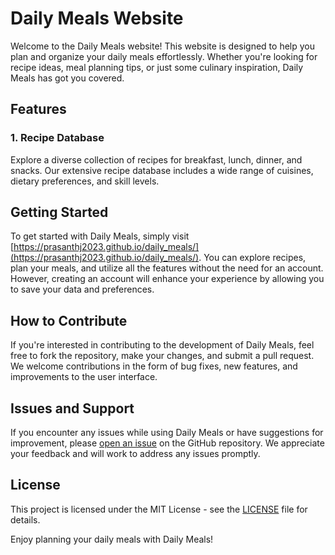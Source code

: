 # Daily Meals Website

Welcome to the Daily Meals website! This website is designed to help you plan and organize your daily meals effortlessly. Whether you're looking for recipe ideas, meal planning tips, or just some culinary inspiration, Daily Meals has got you covered.

## Features

### 1. Recipe Database
Explore a diverse collection of recipes for breakfast, lunch, dinner, and snacks. Our extensive recipe database includes a wide range of cuisines, dietary preferences, and skill levels.

## Getting Started

To get started with Daily Meals, simply visit [https://prasanthj2023.github.io/daily_meals/](https://prasanthj2023.github.io/daily_meals/). You can explore recipes, plan your meals, and utilize all the features without the need for an account. However, creating an account will enhance your experience by allowing you to save your data and preferences.

## How to Contribute

If you're interested in contributing to the development of Daily Meals, feel free to fork the repository, make your changes, and submit a pull request. We welcome contributions in the form of bug fixes, new features, and improvements to the user interface.

## Issues and Support

If you encounter any issues while using Daily Meals or have suggestions for improvement, please [open an issue](https://github.com/prasanthj2023/daily_meals/issues) on the GitHub repository. We appreciate your feedback and will work to address any issues promptly.

## License

This project is licensed under the MIT License - see the [LICENSE](https://github.com/prasanthj2023/daily_meals/blob/main/LICENSE) file for details.

Enjoy planning your daily meals with Daily Meals!
